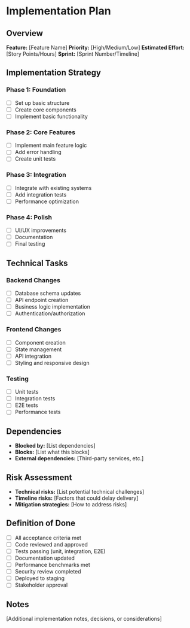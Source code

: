 # Implementation Plan

## Overview

**Feature:** [Feature Name]
**Priority:** [High/Medium/Low]
**Estimated Effort:** [Story Points/Hours]
**Sprint:** [Sprint Number/Timeline]

## Implementation Strategy

### Phase 1: Foundation

- [ ] Set up basic structure
- [ ] Create core components
- [ ] Implement basic functionality

### Phase 2: Core Features

- [ ] Implement main feature logic
- [ ] Add error handling
- [ ] Create unit tests

### Phase 3: Integration

- [ ] Integrate with existing systems
- [ ] Add integration tests
- [ ] Performance optimization

### Phase 4: Polish

- [ ] UI/UX improvements
- [ ] Documentation
- [ ] Final testing

## Technical Tasks

### Backend Changes

- [ ] Database schema updates
- [ ] API endpoint creation
- [ ] Business logic implementation
- [ ] Authentication/authorization

### Frontend Changes

- [ ] Component creation
- [ ] State management
- [ ] API integration
- [ ] Styling and responsive design

### Testing

- [ ] Unit tests
- [ ] Integration tests
- [ ] E2E tests
- [ ] Performance tests

## Dependencies

- **Blocked by:** [List dependencies]
- **Blocks:** [List what this blocks]
- **External dependencies:** [Third-party services, etc.]

## Risk Assessment

- **Technical risks:** [List potential technical challenges]
- **Timeline risks:** [Factors that could delay delivery]
- **Mitigation strategies:** [How to address risks]

## Definition of Done

- [ ] All acceptance criteria met
- [ ] Code reviewed and approved
- [ ] Tests passing (unit, integration, E2E)
- [ ] Documentation updated
- [ ] Performance benchmarks met
- [ ] Security review completed
- [ ] Deployed to staging
- [ ] Stakeholder approval

## Notes

[Additional implementation notes, decisions, or considerations]
